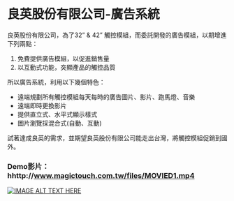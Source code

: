 # 良英股份有限公司-廣告系統
良英股份有限公司，為了32” & 42” 觸控模組，而委託開發的廣告模組，以期增進下列兩點：

1. 免費提供廣告模組，以促進銷售量
2. 以互動式功能，突顯產品的觸控品質

所以廣告系統，利用以下幾個特色：

- 遠端規劃所有觸控模組每天每時的廣告圖片、影片、跑馬燈、音樂
- 遠端即時更換影片
- 提供直立式、水平式顯示樣式
- 圖片瀏覽採混合式(自動、互動)

試著達成良英的需求，並期望良英股份有限公司能走出台灣，將觸控模組促銷到國外。

### Demo影片：hhttp://www.magictouch.com.tw/files/MOVIED1.mp4

[![IMAGE ALT TEXT HERE](http://www.magictouch.com.tw/files/%E8%A7%B8%E6%8E%A7%E6%A8%A1%E7%B5%8442%E7%9B%B4%E7%AB%8B.jpg)](hhttp://www.magictouch.com.tw/files/MOVIED1.mp4)

